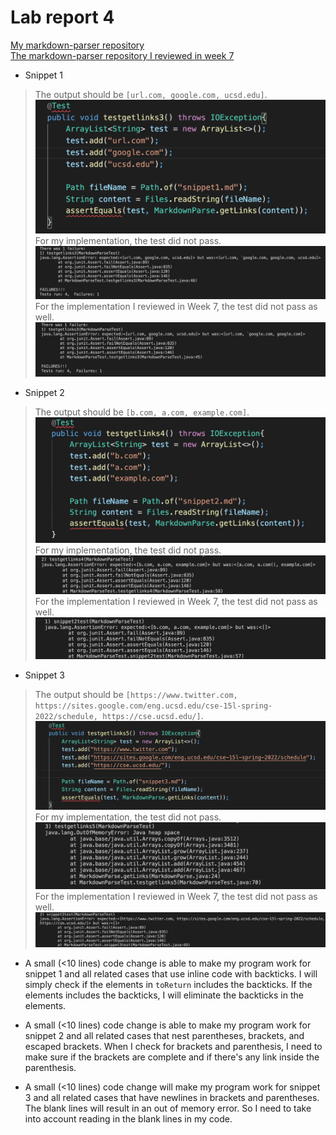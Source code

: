 # Lab report 4

[My markdown-parser repository](https://github.com/qianyunwang/markdown-parser)  
[The markdown-parser repository I reviewed in week 7](https://github.com/hpdinh/markdown-parser)  
  
* Snippet 1
> The output should be `[url.com, google.com, ucsd.edu]`.
![image](testforsnippet1.png)  
For my implementation, the test did not pass.  
![image](mysnipper1testfailure.png)
For the implementation I reviewed in Week 7, the test did not pass as well.  
![imagte](hipdinhssnippet1testfailure.png)

* Snippet 2
> The output should be `[b.com, a.com, example.com]`.  
![image](testforsnippet2.png)  
For my implementation, the test did not pass.  
![image](mysnippet2testfailure.png)  
For the implementation I reviewed in Week 7, the test did not pass as well.  
![image](hipdinhsnippet2testfailure.png)  


* Snippet 3
> The output should be `[https://www.twitter.com, https://sites.google.com/eng.ucsd.edu/cse-15l-spring-2022/schedule, https://cse.ucsd.edu/]`.  
![image](testforsnippet3.png)  
For my implementation, the test did not pass.  
![image](mysnippet3testfailure.png)  
For the implementation I reviewed in Week 7, the test did not pass as well.  
![image](hipdinhsnippet3testfailure.png)  


* A small (<10 lines) code change is able to make my program work for snippet 1 and all related cases that use inline code with backticks. I will simply check if the elements in `toReturn` includes the backticks. If the elements includes the backticks, I will eliminate the backticks in the elements. 

* A small (<10 lines) code change is able to make my program work for snippet 2 and all related cases that nest parentheses, brackets, and escaped brackets. When I check for brackets and parenthesis, I need to make sure if the brackets are complete and if there's any link inside the parenthesis.

* A small (<10 lines) code change will make my program work for snippet 3 and all related cases that have newlines in brackets and parentheses. The blank lines will result in an out of memory error. So I need to take into account reading in the blank lines in my code.